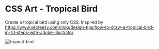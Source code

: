 # CSS Art - Tropical Bird

Create a tropical bird using only CSS.
Inspired by https://www.vecteezy.com/blog/design-tips/how-to-draw-a-tropical-bird-in-10-steps-with-adobe-illustrator

![tropcal-bird](https://user-images.githubusercontent.com/6689087/154326086-ffc019dd-7190-479c-b721-408bd14c715b.png)
